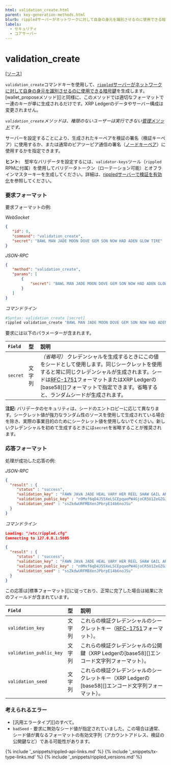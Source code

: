 ```yaml
---
html: validation_create.html
parent: key-generation-methods.html
blurb: rippledサーバーがネットワークに対して自身の身元を識別させるのに使用できる暗号鍵を生成します。
labels:
  - セキュリティ
  - コアサーバー
---
```

# validation_create
[[ソース]](https://github.com/ripple/rippled/blob/315a8b6b602798a4cff4d8e1911936011e12abdb/src/ripple/rpc/handlers/ValidationCreate.cpp "Source")

`validation_create`コマンドキーを使用して、[`rippled`サーバーがネットワークに対して自身の身元を識別させるのに使用できる暗号鍵](peer-protocol.html#ノードキーペア)を生成します。[wallet_proposeメソッド][]と同様に、このメソッドでは適切なフォーマットで一連のキーが単に生成されるだけです。XRP Ledgerのデータやサーバー構成は変更されません。

_`validation_create`メソッドは、権限のないユーザーは実行できない[管理メソッド](admin-api-methods.html)です。_

サーバーを設定することにより、生成されたキーペアを検証の署名（検証キーペア）に使用するか、または通常のピアツーピア通信の署名（[ノードキーペア](peer-protocol.html#ノードキーペア)）に使用するかを指定できます。

**ヒント:**　堅牢なバリデータを設定するには、`validator-keys`ツール（`rippled` RPMに付属）を使用してバリデータトークン（ローテーション可能）とオフラインマスターキーを生成してください。詳細は、[rippledサーバーで検証を有効化](run-rippled-as-a-validator.html#3-rippledサーバーで検証を有効化)を参照してください。


### 要求フォーマット
要求フォーマットの例:

<!-- MULTICODE_BLOCK_START -->

*WebSocket*

```json
{
   "id": 0,
   "command": "validation_create",
   "secret": "BAWL MAN JADE MOON DOVE GEM SON NOW HAD ADEN GLOW TIRE"
}
```

*JSON-RPC*

```json
{
   "method": "validation_create",
   "params": [
       {
           "secret": "BAWL MAN JADE MOON DOVE GEM SON NOW HAD ADEN GLOW TIRE"
       }
   ]
}
```

*コマンドライン*

```sh
#Syntax: validation_create [secret]
rippled validation_create "BAWL MAN JADE MOON DOVE GEM SON NOW HAD ADEN GLOW TIRE"
```

<!-- MULTICODE_BLOCK_END -->

要求には以下のパラメーターが含まれます。

| `Field`  | 型   | 説明                                              |
|:---------|:-------|:---------------------------------------------------------|
| `secret` | 文字列 | _（省略可）_ クレデンシャルを生成するときにこの値をシードとして使用します。同じシークレットを使用すると常に同じクレデンシャルが生成されます。シードは[RFC-1751](https://tools.ietf.org/html/rfc1751)フォーマットまたはXRP Ledgerの[base58][]フォーマットで指定できます。省略すると、ランダムシードが生成されます。 |

**注記:** バリデータのセキュリティは、シードのエントロピーに応じて異なります。シークレット値が強力なランダム性のソースを使用して生成されている場合を除き、実際の事業目的のためにシークレット値を使用しないでください。新しいクレデンシャルを初めて生成するときには`secret`を省略することが推奨されます。

### 応答フォーマット

処理が成功した応答の例:

<!-- MULTICODE_BLOCK_START -->

*JSON-RPC*

```json
{
  "result" : {
     "status" : "success",
     "validation_key" : "FAWN JAVA JADE HEAL VARY HER REEL SHAW GAIL ARCH BEN IRMA",
     "validation_public_key" : "n9Mxf6qD4J55XeLSCEpqaePW4GjoCR5U1ZeGZGJUCNe3bQa4yQbG",
     "validation_seed" : "ssZkdwURFMBXenJPbrpE14b6noJSu"
  }
}
```

*コマンドライン*

```json
Loading: "/etc/rippled.cfg"
Connecting to 127.0.0.1:5005

{
  "result" : {
     "status" : "success",
     "validation_key" : "FAWN JAVA JADE HEAL VARY HER REEL SHAW GAIL ARCH BEN IRMA",
     "validation_public_key" : "n9Mxf6qD4J55XeLSCEpqaePW4GjoCR5U1ZeGZGJUCNe3bQa4yQbG",
     "validation_seed" : "ssZkdwURFMBXenJPbrpE14b6noJSu"
  }
}
```

<!-- MULTICODE_BLOCK_END -->

この応答は[標準フォーマット][]に従っており、正常に完了した場合は結果に次のフィールドが含まれています。

| `Field`                 | 型   | 説明                               |
|:------------------------|:-------|:------------------------------------------|
| `validation_key`        | 文字列 | これらの検証クレデンシャルのシークレットキー（[RFC-1751](https://tools.ietf.org/html/rfc1751)フォーマット）。 |
| `validation_public_key` | 文字列 | これらの検証クレデンシャルの公開鍵（XRP Ledgerの[base58][]エンコード文字列フォーマット）。 |
| `validation_seed`       | 文字列 | これらの検証クレデンシャルのシークレットキー（XRP Ledgerの[base58][]エンコード文字列フォーマット）。 |

### 考えられるエラー

* [汎用エラータイプ][]のすべて。
* `badSeed` - 要求に無効なシード値が指定されていました。この場合は通常、シード値が異なるフォーマットの有効文字列（アカウントアドレス、検証の公開鍵など）である可能性があります。

<!--{# common link defs #}-->
{% include '_snippets/rippled-api-links.md' %}
{% include '_snippets/tx-type-links.md' %}
{% include '_snippets/rippled_versions.md' %}
